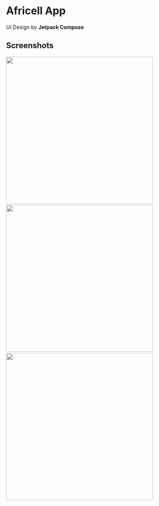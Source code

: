 # Africell App
UI Design by **Jetpack Compose**

## Screenshots
<img height="400" src="https://github.com/lito-bumba/AfricellApp/blob/main/Screenshots/img-1.png" /> &ensp; &ensp;
<img height="400" src="https://github.com/lito-bumba/AfricellApp/blob/main/Screenshots/img-2.png" /> &ensp; &ensp;
<img height="400" src="https://github.com/lito-bumba/AfricellApp/blob/main/Screenshots/img-3.png" /> &ensp; &ensp;